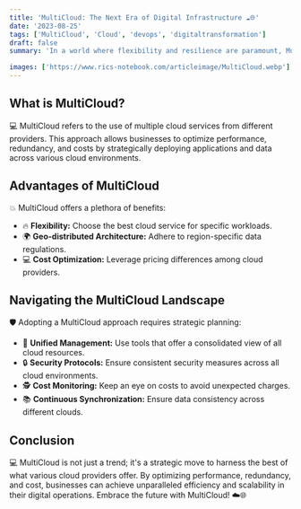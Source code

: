 ```yaml
---
title: 'MultiCloud: The Next Era of Digital Infrastructure ☁️🌐'
date: '2023-08-25'
tags: ['MultiCloud', 'Cloud', 'devops', 'digitaltransformation']
draft: false
summary: 'In a world where flexibility and resilience are paramount, MultiCloud strategies offer unparalleled efficiency and scalability. Dive into the world of MultiCloud and understand its transformative potential.'

images: ['https://www.rics-notebook.com/articleimage/MultiCloud.webp']
---
```


## What is MultiCloud?

💻 MultiCloud refers to the use of multiple cloud services from different providers. This approach allows businesses to optimize performance, redundancy, and costs by strategically deploying applications and data across various cloud environments.

## Advantages of MultiCloud

💥 MultiCloud offers a plethora of benefits:

- 🔥 **Flexibility:** Choose the best cloud service for specific workloads.
- 🌍 **Geo-distributed Architecture:** Adhere to region-specific data regulations.
- 💻 **Cost Optimization:** Leverage pricing differences among cloud providers.

## Navigating the MultiCloud Landscape

🛡️ Adopting a MultiCloud approach requires strategic planning:

- 🔄 **Unified Management:** Use tools that offer a consolidated view of all cloud resources.
- 🔒 **Security Protocols:** Ensure consistent security measures across all cloud environments.
- 🕵️ **Cost Monitoring:** Keep an eye on costs to avoid unexpected charges.
- 📚 **Continuous Synchronization:** Ensure data consistency across different clouds.

## Conclusion

💻 MultiCloud is not just a trend; it's a strategic move to harness the best of what various cloud providers offer. By optimizing performance, redundancy, and cost, businesses can achieve unparalleled efficiency and scalability in their digital operations. Embrace the future with MultiCloud! ☁️🌐

